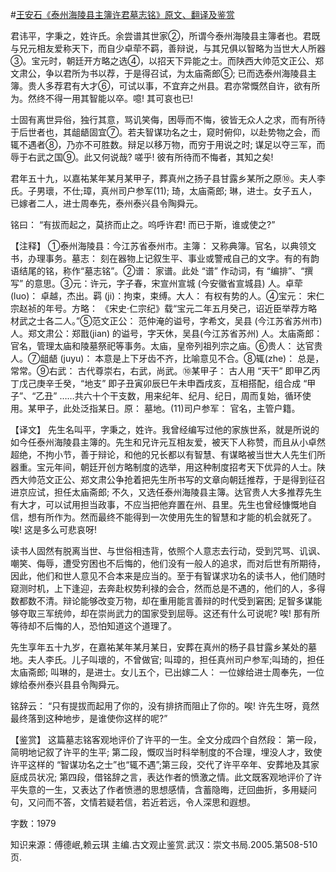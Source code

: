 #[王安石《泰州海陵县主簿许君墓志铭》原文、翻译及鉴赏](https://www.vrrw.net/wx/14186.html)

君讳平，字秉之，姓许氏。余尝谱其世家②，所谓今泰州海陵县主簿者也。君既与兄元相友爱称天下，而自少卓荦不羁，善辩说，与其兄俱以智略为当世大人所器③。宝元时，朝廷开方略之选④，以招天下异能之士。而陕西大帅范文正公、郑文肃公，争以君所为书以荐，于是得召试，为太庙斋郎⑤; 已而选泰州海陵县主簿。贵人多荐君有大才⑥，可试以事，不宜弃之州县。君亦常慨然自许，欲有所为。然终不得一用其智能以卒。噫! 其可哀也已!

士固有离世异俗，独行其意，骂讥笑侮，困辱而不悔，彼皆无众人之求，而有所待于后世者也，其龃龉固宜⑦。若夫智谋功名之士，窥时俯仰，以赴势物之会，而辄不遇者⑧，乃亦不可胜数。辩足以移万物，而穷于用说之时; 谋足以夺三军，而辱于右武之国⑨。此又何说哉? 嗟乎! 彼有所待而不悔者，其知之矣!

君年五十九，以嘉祐某年某月某甲子，葬真州之扬子县甘露乡某所之原⑩。夫人李氏。子男瓌，不仕;璋，真州司户参军(11); 琦，太庙斋郎; 琳，进士。女子五人，已嫁者二人，进士周奉先，泰州泰兴县令陶舜元。

铭曰： “有拔而起之，莫挤而止之。呜呼许君! 而已于斯，谁或使之?”



【注释】 ①泰州海陵县：今江苏省泰州市。主簿： 又称典簿。官名，以典领文书，办理事务。墓志： 刻在器物上记叙生平、事业或警戒自己的文字。有的有韵语结尾的铭，称作“墓志铭”。②谱： 家谱。此处 “谱” 作动词，有 “编排”、“撰写” 的意思。③元：许元，字子春，宋宣州宣城 (今安徽省宣城县) 人。卓荦 (luo)： 卓越，杰出。羁 (ji)：拘束，束缚。大人： 有权有势的人。④宝元： 宋仁宗赵祯的年号。方略： 《宋史·仁宗纪》载“宝元二年五月癸己，诏近臣举荐方略材武之士各二人。”⑤范文正公： 范仲淹的谥号，字希文，吴县 (今江苏省苏州市) 人。郑文肃公：郑戬(jian) 的谥号，字天休，吴县(今江苏省苏州) 人。太庙斋郎： 官名，管理太庙和陵墓祭祀等事务。太庙，皇帝列祖列宗之庙。⑥贵人： 达官贵人。⑦龃龉 (juyu)： 本意是上下牙齿不齐，比喻意见不合。⑧辄(zhe)： 总是，常常。⑨右武： 古代尊崇右，右武，尚武。⑩某甲子： 古人用 “天干” 即甲乙丙丁戊己庚辛壬癸，“地支” 即子丑寅卯辰巳午未申酉戌亥，互相搭配，组合成 “甲子”、“乙丑” ……共六十个干支数，用来纪年、纪月、纪日，周而复始，循环使用。某甲子，此处泛指某日。原： 墓地。(11)司户参军： 官名，主管户籍。

【译文】 先生名叫平，字秉之，姓许。我曾经编写过他的家族世系，就是所说的如今任泰州海陵县主簿的。先生和兄许元互相友爱，被天下人称赞，而且从小卓然超绝，不拘小节，善于辩论，和他的兄长都以有智慧、有谋略被当世大人先生们所器重。宝元年间，朝廷开创方略制度的选举，用这种制度招考天下优异的人士。陕西大帅范文正公、郑文肃公争抢着把先生所书写的文章向朝廷推荐，于是得到征召进京应试，担任太庙斋郎; 不久，又选任泰州海陵县主簿。达官贵人大多推荐先生有大才，可以试用担当政事，不应当把他弃置在州、县里。先生也曾经慷慨地自信，想有所作为。然而最终不能得到一次使用先生的智慧和才能的机会就死了。唉! 这是多么可悲哀呀!

读书人固然有脱离当世、与世俗相违背，依照个人意志去行动，受到咒骂、讥讽、嘲笑、侮辱，遭受穷困也不后悔的，他们没有一般人的追求，而对后世有所期待，因此，他们和世人意见不合本来是应当的。至于有智谋求功名的读书人，他们随时窥测时机，上下逢迎，去奔赴权势利禄的会合，然而总是不遇的，他们的人，多得数都数不清。辩论能够改变万物，却在重用能言善辩的时代受到窘困; 足智多谋能够夺取三军统帅，却在崇尚武力的国家受到屈辱。这还有什么可说呢? 唉! 那有所等待却不后悔的人，恐怕知道这个道理了。

先生享年五十九岁，在嘉祐某年某月某日，安葬在真州的杨子县甘露乡某处的墓地。夫人李氏。儿子叫瓌的，不曾做官; 叫璋的，担任真州司户参军;叫琦的，担任太庙斋郎; 叫琳的，是进士。女儿五个，已出嫁二人： 一位嫁给进士周奉先，一位嫁给泰州泰兴县县令陶舜元。

铭辞云： “只有提拔而起用了你的，没有排挤而阻止了你的。唉! 许先生呀，竟然最终落到这种地步，是谁使你这样的呢?”

【鉴赏】 这篇墓志铭客观地评价了许平的一生。全文分成四个自然段： 第一段，简明地记叙了许平的生平; 第二段，慨叹当时科举制度的不合理，埋没人才，致使许平这样的 “智谋功名之士”也“辄不遇”;第三段，交代了许平卒年、安葬地及其家庭成员状况; 第四段，借铭辞之言，表达作者的愤激之情。此文既客观地评价了许平失意的一生，又表达了作者愤懑的思想感情，含蓄隐晦，迂回曲折，多用疑问句，又问而不答，文情若疑若信，若近若远，令人深思和遐想。

字数：1979

知识来源：傅德岷,赖云琪 主编.古文观止鉴赏.武汉：崇文书局.2005.第508-510页.

